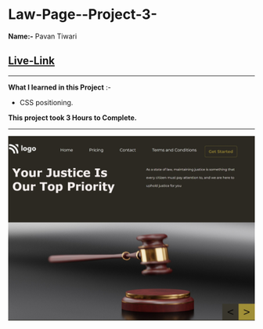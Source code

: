 
# Law-Page--Project-3-

 **Name:-** Pavan Tiwari

## [Live-Link](https://law-page-project-3-git-main-pvntwr613.vercel.app/)

***

**What I learned in this Project** :-
- CSS positioning.

**This project took 3 Hours to Complete.**
*** 
![image](./Law%20page.jpeg)
